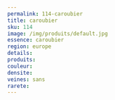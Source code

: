 ```yaml
---
permalink: 114-caroubier
title: caroubier
sku: 114
image: /img/produits/default.jpg
essence: caroubier
region: europe
details: 
produits:
couleur: 
densite: 
veines: sans
rarete: 
---
```

